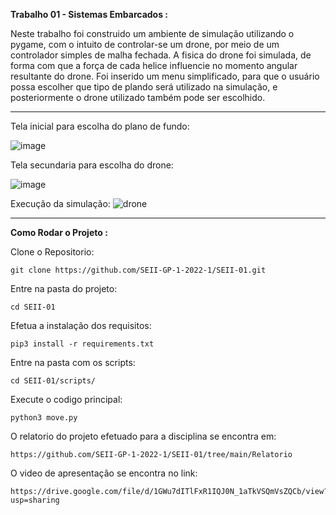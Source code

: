 **Trabalho 01 - Sistemas Embarcados :** 

Neste trabalho foi construido um ambiente de simulação utilizando o pygame, com o intuito de controlar-se um drone, por meio de um controlador simples de malha fechada. A fisica do drone foi simulada, de forma com que a força de cada helice influencie no momento angular resultante do drone.
Foi inserido um menu simplificado, para que o usuário possa escolher que tipo de plando será utilizado na simulação, e posteriormente o drone utilizado também pode ser escolhido.

---

Tela inicial para escolha do plano de fundo:

![image](https://user-images.githubusercontent.com/65249438/168507856-2f622b21-da24-43ac-88b4-6b389269dea5.png)

Tela secundaria para escolha do drone:

![image](https://user-images.githubusercontent.com/65249438/168507969-6cf3c790-9b9d-421a-9072-efc3f61e4867.png)

Execução da simulação:
![drone](https://user-images.githubusercontent.com/65249438/168508274-b888640d-baac-4900-8d72-d2c6bcdb7ea0.gif)

---
**Como Rodar o Projeto :** 

Clone o Repositorio:


    git clone https://github.com/SEII-GP-1-2022-1/SEII-01.git

Entre na pasta do projeto: 

    cd SEII-01
    
Efetua a instalação dos requisitos:

    pip3 install -r requirements.txt

Entre na pasta com os scripts:

    cd SEII-01/scripts/

Execute o codigo principal:

    python3 move.py

O relatorio do projeto efetuado para a disciplina se encontra em:

    https://github.com/SEII-GP-1-2022-1/SEII-01/tree/main/Relatorio

O video de apresentação se encontra no link:

    https://drive.google.com/file/d/1GWu7dITlFxR1IQJ0N_1aTkVSQmVsZQCb/view?usp=sharing

